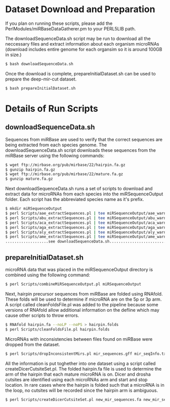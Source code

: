 
# Dataset Download and Preparation

If you plan on running these scripts, please add the PerlModules/miRBaseDataGatherer.pm to your PERL5LIB path.

The downloadSequenceData.sh script may be run to download all the neccessary files and extract information about each organism microRNAs (download includes entire genome for each organsim so it is around 100GB in size.)

```sh
$ bash downloadSequenceData.sh
```

Once the download is complete, prepareInitialDataset.sh can be used to prepare the deep-mir-cut dataset.

```sh
$ bash prepareInitialDataset.sh
```

# Details of Run Scripts

## downloadSequenceData.sh

Sequences from miRBase are used to verify that the correct sequences are being extracted from each species genome.  The downloadSequenceData.sh script downloads these sequences from the miRBase server using the following commands:

```sh
$ wget ftp://mirbase.org/pub/mirbase/22/hairpin.fa.gz
$ gunzip hairpin.fa.gz
$ wget ftp://mirbase.org/pub/mirbase/22/mature.fa.gz
$ gunzip mature.fa.gz
```

Next downloadSequenceData.sh runs a set of scripts to download and extract data for microRNAs from each species into the miRSequenceOutput folder.  Each script has the abbreviated species name as it's prefix.

```sh
$ mkdir miRSequenceOutput
$ perl Scripts/aae_extractSequences.pl | tee miRSequenceOutput/aae_warnings.txt
$ perl Scripts/abu_extractSequences.pl | tee miRSequenceOutput/abu_warnings.txt
$ perl Scripts/aca_extractSequences.pl | tee miRSequenceOutput/aca_warnings.txt
$ perl Scripts/aga_extractSequences.pl | tee miRSequenceOutput/aga_warnings.txt
$ perl Scripts/aly_extractSequences.pl | tee miRSequenceOutput/aly_warnings.txt
$ perl Scripts/ame_extractSequences.pl | tee miRSequenceOutput/ame_warnings.txt
...................see downloadSequenceData.sh.................................
```


## prepareInitialDataset.sh

microRNA data that was placed in the miRSequenceOutput directory is combined using the following command:
```sh
$ perl Scripts/combineMiRSequenceOutput.pl miRSequenceOutput
```

Next, hairpin precursor sequences from miRBase are folded using RNAfold.  These folds will be used to determine if microRNA are on the 5p or 3p arm.  A script called cleanFoldsFile.pl was added to the pipeline because some versions of RNAfold allow additional information on the defline which may cause other scripts to throw errors.

```sh
$ RNAfold hairpin.fa --noLP --noPS > hairpin.folds
$ perl Scripts/cleanFoldsFile.pl hairpin.folds
```

MicroRNAs with inconsistencies between files found on miRBase were dropped from the dataset.

```sh
$ perl Scripts/dropInconsistentMirs.pl mir_sequences.gff mir_seqInfo.txt mir_sequences.fa inconsistentMirs.txt > dropInconsistentMirs.out
```

All the information is put toghether into one dataset using a script called createDicerCutsiteSet.pl.  The folded hairpin.fa file is used to determine the arm of the hairpin that each mature microRNA is on.  Dicer and drosha cutsites are identified using each microRNAs arm and start and stop location.  In rare cases where the hairpin is folded such that a microRNA is in the loop, no cutsites will be recorded since the hairpin arm is ambiguous.


```sh
$ perl Scripts/createDicerCutsiteSet.pl new_mir_sequences.fa new_mir_sequences.gff new_mir_seqInfo.txt hairpin.folds > createDicerCutsiteSet.out
```

